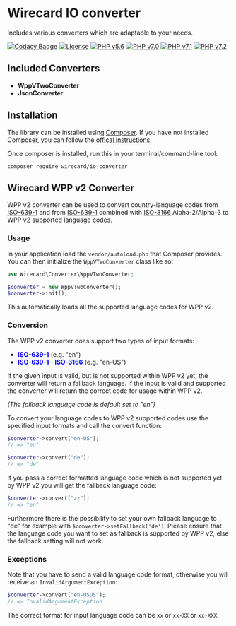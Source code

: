 # Wirecard IO converter

Includes various converters which are adaptable to your needs.

[![Codacy Badge](https://api.codacy.com/project/badge/Grade/c4e30e8daa32463fba81ff2673e4aaa3)](https://app.codacy.com/app/Wirecard/io-converter?utm_source=github.com&utm_medium=referral&utm_content=wirecard/io-converter&utm_campaign=Badge_Grade_Dashboard)
[![License](https://img.shields.io/badge/license-GPLv3-blue.svg)](https://github.com/wirecard/iso-wppv2-converter/blob/master/LICENSE)
[![PHP v5.6](https://img.shields.io/badge/php-v5.6-yellow.svg)](http://www.php.net)
[![PHP v7.0](https://img.shields.io/badge/php-v7.0-yellow.svg)](http://www.php.net)
[![PHP v7.1](https://img.shields.io/badge/php-v7.1-yellow.svg)](http://www.php.net)
[![PHP v7.2](https://img.shields.io/badge/php-v7.2-yellow.svg)](http://www.php.net)

## Included Converters

+ **WppVTwoConverter**
+ **JsonConverter**

## Installation

The library can be installed using [Composer](https://getcomposer.org/download/).
If you have not installed Composer, you can follow the [offical instructions](https://getcomposer.org/doc/00-intro.md).

Once composer is installed, run this in your terminal/command-line tool:

`composer require wirecard/io-converter`

## Wirecard WPP v2 Converter

WPP v2 converter can be used to convert country-language codes from [ISO-639-1](https://www.iso.org/iso-639-language-codes.html) and from [ISO-639-1](https://www.iso.org/iso-639-language-codes.html) combined with [ISO-3166](https://www.iso.org/iso-3166-country-codes.html) Alpha-2/Alpha-3 to WPP v2 supported language codes.

### Usage

In your application load the `vendor/autoload.php` that Composer provides.   
You can then initialize the `WppVTwoConverter` class like so:

```php
use Wirecard\Converter\WppVTwoConverter;

$converter = new WppVTwoConverter();
$converter->init();
```

This automatically loads all the supported language codes for WPP v2.

### Conversion

The WPP v2 converter does support two types of input formats:

+ **<span style="color:blue">ISO-639-1</span>** (e.g. "en")
+ **<span style="color:blue">ISO-639-1 - ISO-3166</span>** (e.g. "en-US")

If the given input is valid, but is not supported within WPP v2 yet, the converter will return a fallback language. 
If the input is valid and supported the converter will return the correct code for usage within WPP v2.

*(The fallback language code is default set to "en")*

To convert your language codes to WPP v2 supported codes use the specified input formats and call the convert function: 

```php
$converter->convert("en-US");
// => "en"
```

```php
$converter->convert("de");
// => "de"
```

If you pass a correct formatted language code which is not supported yet by WPP v2 you will get the fallback language code:

```php
$converter->convert("zz");
// => "en"
```

Furthermore there is the possibility to set your own fallback language to "de" for example with `$converter->setFallback('de')`.
Please ensure that the language code you want to set as fallback is supported by WPP v2, else the fallback setting will not work.

### Exceptions

Note that you have to send a valid language code format,
otherwise you will receive an `InvalidArgumentException`:

```php
$converter->convert("en-USUS");
// => InvalidArgumentException
```

The correct format for input language code can be `xx` or `xx-XX` or `xx-XXX`.
